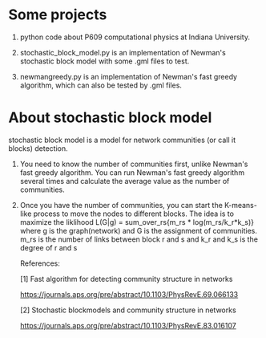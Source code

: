 # Some projects
1. python code about P609 computational physics at Indiana University.

2. stochastic_block_model.py is an implementation of Newman's stochastic block model with some .gml files to test. 

3. newmangreedy.py is an implementation of Newman's fast greedy algorithm, which can also be tested by .gml files.



# About stochastic block model
   stochastic block model is a model for network communities (or call it blocks) detection.

1. You need to know the number of communities first, unlike Newman's fast greedy algorithm. You can run Newman's fast greedy algorithm several times and calculate the average value as the number of communities.

2. Once you have the number of communities, you can start the K-means-like process to move the nodes to different blocks. The idea is to maximize the
   liklihood L(G|g) = sum_over_rs{m_rs * log(m_rs/k_r*k_s)} where g is the graph(network) and G is the assignment of communities. m_rs is the number of links between block r and s and k_r and k_s is the degree of r and s
   
   References:
   
   [1] Fast algorithm for detecting community structure in networks
   
   https://journals.aps.org/pre/abstract/10.1103/PhysRevE.69.066133
   
   [2] Stochastic blockmodels and community structure in networks
   
   https://journals.aps.org/pre/abstract/10.1103/PhysRevE.83.016107
